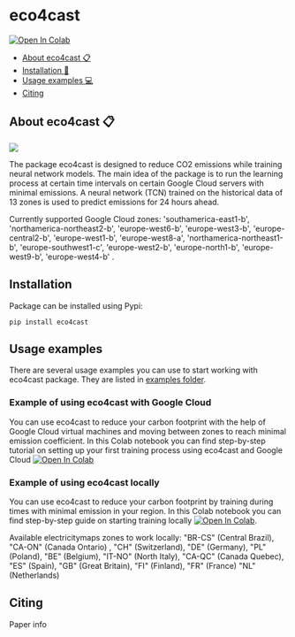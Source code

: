 # eco4cast

[![Open In Colab](https://colab.research.google.com/assets/colab-badge.svg)](https://colab.research.google.com/github/AIRI-Institute/eco4cast/blob/main/examples/eco4cast_demo/quick_start_guide.ipynb)

+ [About eco4cast :clipboard:](#1)
+ [Installation :wrench:](#2)
+ [Usage examples :computer:](#3)
+ [Citing](#4)
<!-- + [Feedback :envelope:](#6)  -->



## About eco4cast :clipboard: <a name="1"></a> 

<img src=https://github.com/AIRI-Institute/eco4cast/tree/main/images/eco4cast_color.jpg />

The package eco4cast is designed to reduce CO2 emissions while training neural network models. The main idea of the package is to run the learning process at certain time intervals on certain Google Cloud servers with minimal emissions. A neural network (TCN) trained on the historical data of 13 zones is used to predict emissions for 24 hours ahead.

Currently supported Google Cloud zones: 'southamerica-east1-b', 'northamerica-northeast2-b', 'europe-west6-b', 'europe-west3-b', 'europe-central2-b', 'europe-west1-b', 'europe-west8-a', 'northamerica-northeast1-b', 'europe-southwest1-c', 'europe-west2-b', 'europe-north1-b', 'europe-west9-b',  'europe-west4-b' .

## Installation <a name="2"></a> 
Package can be installed using Pypi:
```
pip install eco4cast
```

## Usage examples <a name="3"></a> 
There are several usage examples you can use to start working with eco4cast package. They are listed in [examples folder](https://github.com/AIRI-Institute/eco4cast/tree/main/examples). 

### Example of using eco4cast with Google Cloud
You can use eco4cast to reduce your carbon footprint with the help of Google Cloud virtual machines and moving between zones to reach minimal emission coefficient. In this Colab notebook you can find step-by-step tutorial on setting up your first training process using eco4cast and Google Cloud [![Open In Colab](https://colab.research.google.com/assets/colab-badge.svg)](https://colab.research.google.com/github/AIRI-Institute/eco4cast/blob/main/examples/eco4cast_demo/quick_start_guide.ipynb)

### Example of using eco4cast locally
You can use eco4cast to reduce your carbon footprint by training during times with minimal emission in your region. In this Colab notebook you can find step-by-step guide on starting training locally [![Open In Colab](https://colab.research.google.com/assets/colab-badge.svg)](https://colab.research.google.com/github/AIRI-Institute/eco4cast/blob/main/examples/eco4cast_local_demo/local_quick_start_guide.ipynb). 

Available electricitymaps zones to work locally: 
"BR-CS" (Central Brazil), "CA-ON" (Canada Ontario) , "CH" (Switzerland), "DE" (Germany),
"PL" (Poland), "BE" (Belgium), "IT-NO" (North Italy), "CA-QC" (Canada Quebec), "ES" (Spain), 
"GB" (Great Britain), "FI" (Finland), "FR" (France) "NL" (Netherlands)

## Citing <a name="4"></a>
Paper info


<!-- ## Feedback <a name="6"></a>
email? -->
